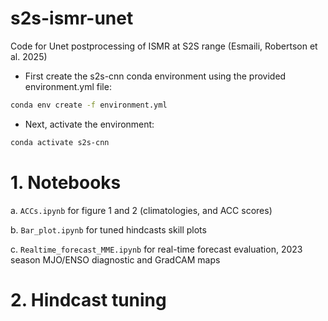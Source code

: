 # s2s-ismr-unet
Code for Unet postprocessing of ISMR at S2S range (Esmaili, Robertson et al. 2025)

- First create the s2s-cnn conda environment using the provided environment.yml file:

```bash
conda env create -f environment.yml
```

- Next, activate the environment:

```bash
conda activate s2s-cnn
```

# 1. Notebooks

a. ```ACCs.ipynb``` for figure 1 and 2 (climatologies, and ACC scores)

b. ```Bar_plot.ipynb``` for tuned hindcasts skill plots

c. ```Realtime_forecast_MME.ipynb```  for real-time forecast evaluation, 2023 season MJO/ENSO diagnostic and GradCAM maps

# 2. Hindcast tuning

